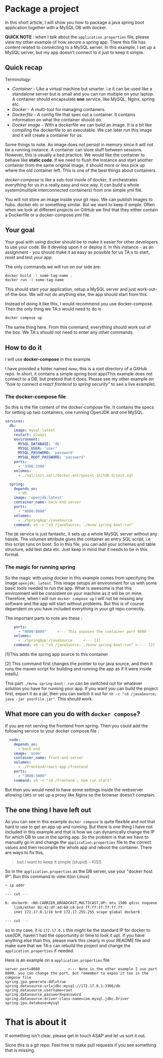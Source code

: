 # Package a project
In this short article, I will show you how to package a java spring boot application together with a MySQL DB with docker.

**QUICK NOTE** : when I talk about the `application.properties` file, please view my other example of how secure a spring app. There this file has content related to connecting to a MySQL server. In this example, I set up a MySQL server, but my app doesn't connect to it just to keep it simple.

## Quick recap

Terminology:

-  *Container* - Like a virtual machine but smarter. i.e it can be used like a standalone server but is small and you can run multiple on your laptop. A container should encapsulate **one** service, like MySQL, Nginx, spring etc.
- *Docker* - A multi-tool for managing containers.
- *Dockerfile* - A config file that spec out a container. It contains information on what the container should do.
- *Docker image* - With a dockerfile we can build an image. It is a bit like compiling the dockerfile to an executable. We can later run this image and it will create a container for us.

Some things to note. An image does not persist in memory since it will not be a running instance. A container can store stuff between sessions. However, this is usually a bad practice. We would like the container to behave like **static code**. If we need to flush the instance and start another container from the same original image, it should more or less pick up where the old container left. This is one of the best things about containers.


*docker-compose* is like a sub-tool inside of docker, it orchestrates everything for us in a really easy and nice way. It can build a whole system(multiple interconnected containers) from one simple yml file.

You will not store an image inside your git repo. We can publish images to hubs. docker etc or something similar. But we want to keep it simple. Often when we look at different projects on GitHub we find that they either contain a Dockerfile or a docker-compose.yml file.

## Your goal
Your goal with using docker should be to make it easier for other developers to use your code. Be it develop upon it or deploy it. In this instance - as an assignment - you should make it as easy as possible for us TA:s to start, reset and test your app. 

The only commands we will run on our side are:

```bash
docker build -t some-tag-name .
docker run -t some-tag-name 
```

This should start your application, setup a MySQL server and just work-out-of-the-box. We will not do anything else, the app should start from this.

Instead of doing it like this, I would recommend you use docker-compose. Then the only thing we TA:s would need to do is 

```bash
docker compose up
```

The same thing here. From this command, everything should work out of the box. We TA:s should not need to enter any other commands.


## How to do it
I will use **docker-compose** in this example.

I have provided a folder named `demo`, this is a root directory of a GitHub repo. In short, it contains a simple spring boot app(This example does not connect to a DB, but pretend that it does. Please see my other example on *"how to connect a react frontend to spring security"* to see a live example).

### The docker-compose file
So this is the file content of the docker-compose file. It contains the specs for setting up two containers, one running OpenJDK and one MySQL.

```yml
services:
  db:
    image: mysql:latest
    restart: always
    environment:
      MYSQL_DATABASE: 'db'
      MYSQL_USER: 'user'
      MYSQL_PASSWORD: 'password'
      MYSQL_ROOT_PASSWORD: 'password'
    ports:
      - '3306:3306'
    volumes:
      - ./sql/init.sql:/docker-entrypoint-initdb.d/init.sql

  spring:
    depends_on:
      - db
    image: 'openjdk:latest'
    container_name: back-end-server
    ports:
      - "8080:8080"
    volumes:
      - ./SpringApp:/javaSource
    command: sh -c "cd /javaSource; ./mvnw spring-boot:run"
```

The `DB` service is just fantastic, it sets up a whole MySQL server without any hassle. The volumes attribute gives the container an entry SQL script, i.e this script runs on boot. So in this file, you can add your schemas and table structure, add test data etc. Just keep in mind that it needs to be in this format.

### The magic for running spring

So the magic with using docker in this example comes from specifying the image `openjdk: latest`. This image setups an environment for us with some basic tools needed to run the app. What is awesome is that this environment will be consistent on your machine as it will be on mine. Therefore, when I will run `docker compose up` I will not be missing any software and the app will start without problems. But this is of course dependent on you have included everything in your git repo correctly.

The important parts to note are these : 

```yml 
    ports:
      - "8080:8080"     <--- This exposes the container port 8080
    volumes:
      - ./SpringApp:/javaSource     <--- [1]
    command: sh -c "cd /javaSource; ./mvnw spring-boot:run" <---- [2]
```

[1]This adds the spring app source to this container

[2] This command first changes the pointer to our java source, and then it runs the maven script for building and running the app as if it were inside  IntelliJ.

This part `./mvnw spring-boot: run` can be switched out for whatever solution you have for running your app. If you want you can build the project first, export it as a jar, then you can switch it out for `sh -c "cd /javaSource; java -jar yourFile.jar"`. This should work. 

## What more can you do with `docker compose`?

If you are not serving the frontend from spring. Then you could add the following service to your docker compose file : 

```yml
  node:
    depends_on:
      - back-end
    image: 'node'
    container_name: front-end-server
    volumes:
      - ./frontend/react-app:/frontend
    ports:
      - "3000:3000"
    command: sh -c "cd /frontend ; npm run start"
```

But then you would need to have some settings inside the webserver allowing `CORS` or set up a proxy like Nginx so the browser doesn't complain.

## The one thing I have left out
As you can see in this example `docker compose` is quite flexible and not that hard to use to get an app up and running. But there is one thing I have not included in this example and that is how we can dynamically change the IP for which DB to use in the spring app. So the problem is that we have to manually go in and change the `application.properties` file to the correct values and then recompile the whole app and reboot the container. There are ways to fix this, 

> but I want to keep it simple (stupid) - KISS

So in the `application.properties` as the DB server, use your "docker host IP". Run this command to view it(on Linux)

```bash
> ip addr

--- cut ---

6: docker0: <NO-CARRIER,BROADCAST,MULTICAST,UP> mtu 1500 qdisc noqueue state DOWN group default 
    link/ether 02:42:df:4d:68:c8 brd ff:ff:ff:ff:ff:ff
    inet 172.17.0.1/16 brd 172.17.255.255 scope global docker0

--- cut ---

```

so in my case, it is `172.17.0.1` this might be the standard IP for docker to use(IDK, haven't had the opportunity or time to look it up). If you have anything else than this, please mark this clearly in your README file and make sure that we TA:s can rebuild the project and change the `application.properties` if needed.

Here is an example on a `application.properties` file 

```
server.port=8080             <--- Note in the other example I use port 8000, you can change the port, but remember to expos it too in the compose file
spring.jpa.generate-ddl=true
spring.datasource.url=jdbc:mysql://172.17.0.1:3306/db
spring.datasource.username=root
spring.datasource.password=password
spring.datasource.driver-class-name=com.mysql.jdbc.Driver
spring.jpa.database=mysql
```

# That is about it
If something isn't clear, please get in touch ASAP and let us sort it out.

Sicne this is a git repo: Feel free to make pull requests if you see something that is missing.
